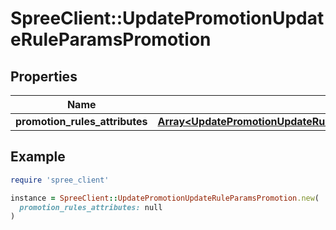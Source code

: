 # SpreeClient::UpdatePromotionUpdateRuleParamsPromotion

## Properties

| Name | Type | Description | Notes |
| ---- | ---- | ----------- | ----- |
| **promotion_rules_attributes** | [**Array&lt;UpdatePromotionUpdateRuleParamsPromotionPromotionRulesAttributesInner&gt;**](UpdatePromotionUpdateRuleParamsPromotionPromotionRulesAttributesInner.md) |  | [optional] |

## Example

```ruby
require 'spree_client'

instance = SpreeClient::UpdatePromotionUpdateRuleParamsPromotion.new(
  promotion_rules_attributes: null
)
```

